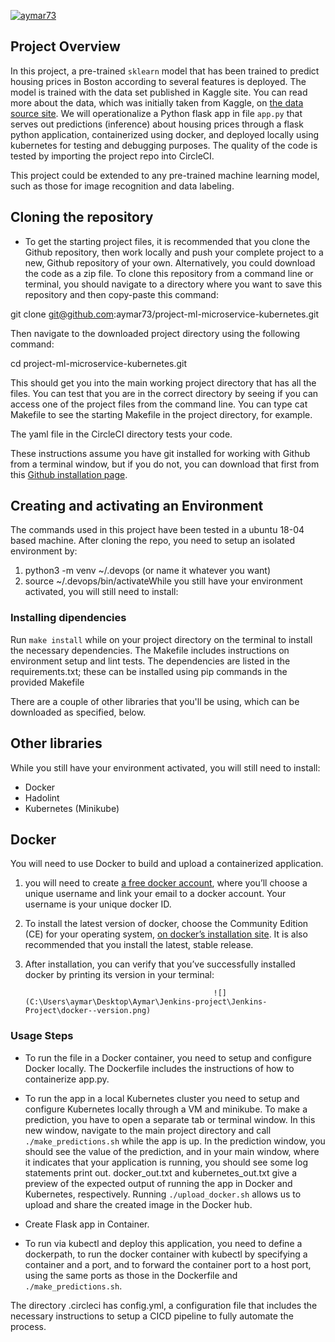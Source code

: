 [![aymar73](https://circleci.com/gh/aymar73/project-ml-microservice-kubernetes.svg?style=svg)](https://github.com/aymar73/project-ml-microservice-kubernetes/tree/master)

## Project Overview


In this project, a pre-trained `sklearn` model that has been trained to predict housing prices in Boston according to several features is deployed. The model is trained with the data set published in Kaggle site. You can read more about the data, which was initially taken from Kaggle, on [the data source site](https://www.kaggle.com/c/boston-housing). We will operationalize a Python flask app in file `app.py` that serves out predictions (inference) about housing prices through a flask python application, containerized using docker, and deployed locally using kubernetes for testing and debugging purposes. The quality of the code is tested by importing the project repo into CircleCI.

This project could be extended to any pre-trained machine learning model, such as those for image recognition and data labeling.
  
## Cloning the repository
  
* To get the starting project files, it is recommended that you clone the Github repository, then work locally and push your complete project to a new, Github repository of your own. Alternatively, you could download the code as a zip file.
To clone this repository from a command line or terminal, you should navigate to a directory where you want to save this repository and then copy-paste this command:

git clone git@github.com:aymar73/project-ml-microservice-kubernetes.git

Then navigate to the downloaded project directory using the following command:

cd project-ml-microservice-kubernetes.git

This should get you into the main working project directory that has all the files. You can test that you are in the correct directory by seeing if you can access one of the project files from the command line. You can type cat Makefile to see the starting Makefile in the project directory, for example.

The yaml file in the CircleCI directory tests your code.

These instructions assume you have git installed for working with Github from a terminal window, but if you do not, you can download that first from this [Github installation page](https://www.atlassian.com/git/tutorials/install-git).

## Creating and activating an Environment

The commands used in this project have been tested in a ubuntu 18-04 based machine. After cloning the repo, you need to setup an isolated environment by:

  1. python3 -m venv ~/.devops (or name it whatever you want)
  2. source ~/.devops/bin/activateWhile you still have your environment activated, you will still need to install:

### Installing dipendencies

Run `make install` while on your project directory on the terminal to install the necessary dependencies. The Makefile includes instructions on environment setup and lint tests. The dependencies are listed in the requirements.txt; these can be installed using pip commands in the provided Makefile

There are a couple of other libraries that you'll be using, which can be downloaded as specified, below.

## Other libraries

While you still have your environment activated, you will still need to install:

* Docker
* Hadolint
* Kubernetes (Minikube)

## Docker

You will need to use Docker to build and upload a containerized application. 

  1. you will need to create [a free docker account](https://hub.docker.com/), where you’ll choose a unique username and link your email to a docker account. Your username is your unique docker ID.
  2. To install the latest version of docker, choose the Community Edition (CE) for your operating system, [on docker’s installation site](https://docs.docker.com/get-docker/). It is also recommended that you install the latest, stable release.
  3. After installation, you can verify that you’ve successfully installed docker by printing its version in your terminal:
  
                                                   ![](C:\Users\aymar\Desktop\Aymar\Jenkins-project\Jenkins-Project\docker--version.png)
  
### Usage Steps

* To run the file in a Docker container, you need to setup and configure Docker locally. The Dockerfile includes the instructions of how to containerize app.py.

* To run the app in a local Kubernetes cluster you need to setup and configure Kubernetes locally through a VM and minikube. To make a prediction, you have to open a separate tab or terminal window. In this new window, navigate to the main project directory and call `./make_predictions.sh` while the app is up. In the prediction window, you should see the value of the prediction, and in your main window, where it indicates that your application is running, you should see some log statements print out. docker_out.txt and kubernetes_out.txt give a preview of the expected output of running the app in Docker and Kubernetes, respectively. Running `./upload_docker.sh` allows us to upload and share the created image in the Docker hub.

* Create Flask app in Container.

* To run via kubectl and deploy this application, you need to define a dockerpath, to run the docker container with kubectl by specifying a container and a port, and to forward the container port to a host port, using the same ports as those in the Dockerfile and `./make_predictions.sh`.

 The directory .circleci has config.yml, a configuration file that includes the necessary instructions to setup a CICD pipeline to fully automate the process.
